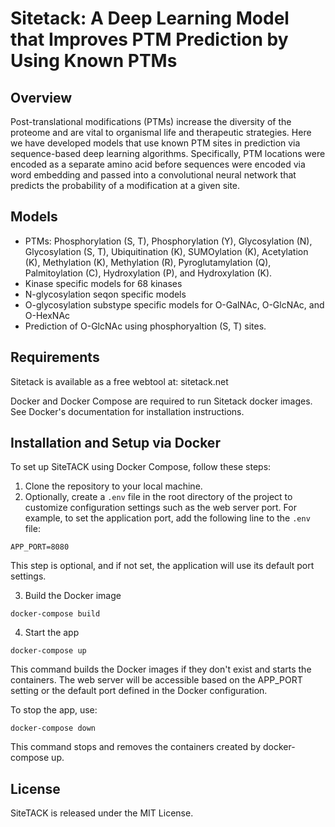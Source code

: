 # Sitetack: A Deep Learning Model that Improves PTM Prediction by Using Known PTMs

## Overview  
Post-translational modifications (PTMs) increase the diversity of the proteome and are vital to organismal life and therapeutic strategies. Here we have developed models that use known PTM sites in prediction via sequence-based deep learning algorithms. Specifically, PTM locations were encoded as a separate amino acid before sequences were encoded via word embedding and passed into a convolutional neural network that predicts the probability of a modification at a given site. 

## Models
- PTMs: Phosphorylation (S, T), Phosphorylation (Y), Glycosylation (N), Glycosylation (S, T), Ubiquitination (K), SUMOylation (K), Acetylation (K), Methylation (K), Methylation (R), Pyroglutamylation (Q), Palmitoylation (C), Hydroxylation (P), and Hydroxylation (K).
- Kinase specific models for 68 kinases
- N-glycosylation seqon specific models
- O-glycosylation substype specific models for O-GalNAc, O-GlcNAc, and O-HexNAc
- Prediction of O-GlcNAc using phosphoryaltion (S, T) sites. 


## Requirements 
Sitetack is available as a free webtool at: sitetack.net

Docker and Docker Compose are required to run Sitetack docker images. See Docker's documentation for installation instructions.

## Installation and Setup via Docker
To set up SiteTACK using Docker Compose, follow these steps:  

1. Clone the repository to your local machine.  
2. Optionally, create a `.env` file in the root directory of the project to customize configuration settings such as the web server port. For example, to set the application port, add the following line to the `.env` file:  

```
APP_PORT=8080
```

This step is optional, and if not set, the application will use its default port settings.  

3. Build the Docker image

```
docker-compose build
```

4. Start the app

```
docker-compose up
```

This command builds the Docker images if they don't exist and starts the containers. The web server will be accessible based on the APP_PORT setting or the default port defined in the Docker configuration.  

To stop the app, use:

```
docker-compose down
```

This command stops and removes the containers created by docker-compose up.

## License  
SiteTACK is released under the MIT License.
